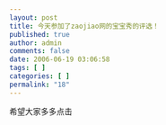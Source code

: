 ```yaml
---
layout: post
title: 今天参加了zaojiao网的宝宝秀的评选！
published: true
author: admin
comments: false
date: 2006-06-19 03:06:58
tags: [ ]
categories: [ ]
permalink: "18"
---
```




  


希望大家多多点击